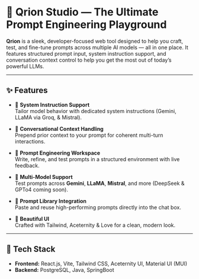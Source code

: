 # 🧠 Qrion Studio — The Ultimate Prompt Engineering Playground

**Qrion** is a sleek, developer-focused web tool designed to help you craft, test, and fine-tune prompts across multiple AI models — all in one place. It features structured prompt input, system instruction support, and conversation context control to help you get the most out of today’s powerful LLMs.

---

## ✨ Features

- 🔧 **System Instruction Support**  
  Tailor model behavior with dedicated system instructions (Gemini, LLaMA via Groq, & Mistral).

- 🧩 **Conversational Context Handling**  
  Prepend prior context to your prompt for coherent multi-turn interactions.

- 🧠 **Prompt Engineering Workspace**  
  Write, refine, and test prompts in a structured environment with live feedback.

- 🤖 **Multi-Model Support**  
  Test prompts across **Gemini**, **LLaMA**, **Mistral**, and more (DeepSeek & GPTo4 coming soon).

- 💾 **Prompt Library Integration**  
  Paste and reuse high-performing prompts directly into the chat box.

- 🌟 **Beautiful UI**  
  Crafted with Tailwind, Aceternity & Love for a clean, modern look.

---

## 🧰 Tech Stack

- **Frontend:** React.js, Vite, Tailwind CSS, Aceternity UI, Material UI (MUI)
- **Backend:** PostgreSQL, Java, SpringBoot
